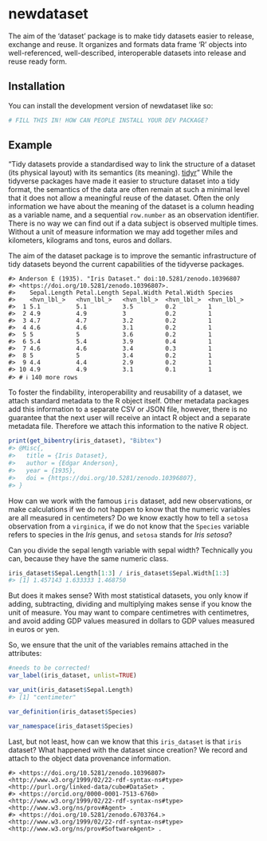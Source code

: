 
<!-- README.md is generated from README.Rmd. Please edit that file -->

# newdataset

<!-- badges: start -->
<!-- badges: end -->

The aim of the ‘dataset’ package is to make tidy datasets easier to
release, exchange and reuse. It organizes and formats data frame ‘R’
objects into well-referenced, well-described, interoperable datasets
into release and reuse ready form.

## Installation

You can install the development version of newdataset like so:

``` r
# FILL THIS IN! HOW CAN PEOPLE INSTALL YOUR DEV PACKAGE?
```

## Example

“Tidy datasets provide a standardised way to link the structure of a
dataset (its physical layout) with its semantics (its meaning).
[tidyr](https://cran.r-project.org/web/packages/tidyr/vignettes/tidy-data.html)”
While the tidyverse packages have made it easier to structure dataset
into a tidy format, the semantics of the data are often remain at such a
minimal level that it does not allow a meaningful reuse of the dataset.
Often the only information we have about the meaning of the dataset is a
column heading as a variable name, and a sequential `row.number` as an
observation identifier. There is no way we can find out if a data
subject is observed multiple times. Without a unit of measure
information we may add together miles and kilometers, kilograms and
tons, euros and dollars.

The aim of the dataset package is to improve the semantic infrastructure
of tidy datasets beyond the current capabilities of the tidyverse
packages.

    #> Anderson E (1935). "Iris Dataset." doi:10.5281/zenodo.10396807
    #> <https://doi.org/10.5281/zenodo.10396807>.
    #>    Sepal.Length Petal.Length Sepal.Width Petal.Width Species   
    #>    <hvn_lbl_>   <hvn_lbl_>   <hvn_lbl_>  <hvn_lbl_>  <hvn_lbl_>
    #>  1 5.1          5.1          3.5         0.2         1         
    #>  2 4.9          4.9          3           0.2         1         
    #>  3 4.7          4.7          3.2         0.2         1         
    #>  4 4.6          4.6          3.1         0.2         1         
    #>  5 5            5            3.6         0.2         1         
    #>  6 5.4          5.4          3.9         0.4         1         
    #>  7 4.6          4.6          3.4         0.3         1         
    #>  8 5            5            3.4         0.2         1         
    #>  9 4.4          4.4          2.9         0.2         1         
    #> 10 4.9          4.9          3.1         0.1         1         
    #> # ℹ 140 more rows

To foster the findability, interoperability and reusability of a
dataset, we attach standard metadata to the R object itself. Other
metadata packages add this information to a separate CSV or JSON file,
however, there is no guarantee that the next user will receive an intact
R object and a separate metadata file. Therefore we attach this
information to the native R object.

``` r
print(get_bibentry(iris_dataset), "Bibtex")
#> @Misc{,
#>   title = {Iris Dataset},
#>   author = {Edgar Anderson},
#>   year = {1935},
#>   doi = {https://doi.org/10.5281/zenodo.10396807},
#> }
```

How can we work with the famous `iris` dataset, add new observations, or
make calculations if we do not happen to know that the numeric variables
are all measured in centimeters? Do we know exactly how to tell a
`setosa` observation from a `virginica`, if we do not know that the
`Species` variable refers to species in the *Iris* genus, and `setosa`
stands for *Iris setosa*?

Can you divide the sepal length variable with sepal width? Technically
you can, because they have the same numeric class.

``` r
iris_dataset$Sepal.Length[1:3] / iris_dataset$Sepal.Width[1:3]
#> [1] 1.457143 1.633333 1.468750
```

But does it makes sense? With most statistical datasets, you only know
if adding, subtracting, dividing and multiplying makes sense if you know
the unit of measure. You may want to compare centimetres with
centimetres, and avoid adding GDP values measured in dollars to GDP
values measured in euros or yen.

So, we ensure that the unit of the variables remains attached in the
attributes:

``` r
#needs to be corrected!
var_label(iris_dataset, unlist=TRUE)
```

``` r
var_unit(iris_dataset$Sepal.Length)
#> [1] "centimeter"
```

``` r
var_definition(iris_dataset$Species)
```

``` r
var_namespace(iris_dataset$Species)
```

Last, but not least, how can we know that this `iris_dataset` is that
`iris` dataset? What happened with the dataset since creation? We record
and attach to the object data provenance information.

    #> <https://doi.org/10.5281/zenodo.10396807> <http://www.w3.org/1999/02/22-rdf-syntax-ns#type> <http://purl.org/linked-data/cube#DataSet> .
    #> <https://orcid.org/0000-0001-7513-6760> <http://www.w3.org/1999/02/22-rdf-syntax-ns#type> <http://www.w3.org/ns/prov#Agent> .
    #> <https://doi.org/10.5281/zenodo.6703764.> <http://www.w3.org/1999/02/22-rdf-syntax-ns#type> <http://www.w3.org/ns/prov#SoftwareAgent> .
